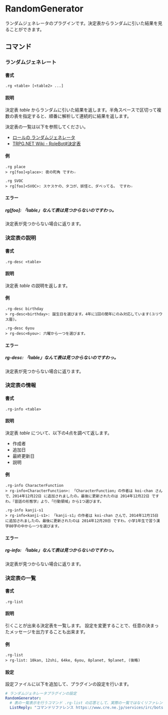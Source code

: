 RandomGenerator
===============

ランダムジェネレータのプラグインです。決定表からランダムに引いた結果を見ることができます。

コマンド
--------

### ランダムジェネレート

#### 書式

```
.rg <table> [<table2> ...]
```

#### 説明

決定表 _table_ からランダムに引いた結果を返します。半角スペースで区切って複数の表を指定すると、順番に解析して連続的に結果を返します。

決定表の一覧は以下を参照してください。

* [ロールの ランダムジェネレータ](http://kataribe.com/cgi/rg.cgi/)
* [TRPG.NET Wiki - RoleBot#決定表](http://hiki.trpg.net/wiki/?RoleBot#l19)

#### 例

```
.rg place
> rg[foo]<place>: 夜の町角 ですわ☆

.rg SVOC
> rg[foo]<SVOC>: スケスケの、タコが、妖怪と、ダベってる。 ですわ☆
```

#### エラー

##### rg[foo]: 「_table_」なんて表は見つからないのですわっ。

決定表が見つからない場合に返ります。

### 決定表の説明

#### 書式

```
.rg-desc <table>
```

#### 説明

決定表 _table_ の説明を返します。

#### 例

```
.rg-desc birthday
> rg-desc<birthday>: 誕生日を選びます。4年に1回の閏年にのみ対応しています(ユリウス暦)。

.rg-desc 6you
> rg-desc<6you>: 六曜から一つを選びます。
```

#### エラー

#####  rg-desc: 「_table_」なんて表は見つからないのですわっ。

決定表が見つからない場合に返ります。

### 決定表の情報

#### 書式

```
.rg-info <table>
```

#### 説明

決定表 _table_ について、以下の4点を調べて返します。

* 作成者
* 追加日
* 最終更新日
* 説明

#### 例

```
.rg-info CharacterFunction
> rg-info<CharacterFunction>: 「CharacterFunction」の作者は koi-chan さんで、2014年12月22日 に追加されましたの。最後に更新されたのは 2014年12月22日 ですわ。『昔話の形態学』より、「行動領域」から1つ選びます。

.rg-info kanji-s1
> rg-info<kanji-s1>: 「kanji-s1」の作者は koi-chan さんで、2014年12月15日 に追加されましたの。最後に更新されたのは 2014年12月20日 ですわ。小学1年生で習う漢字80字の中から一つを選びます。
```

#### エラー

##### rg-info: 「_table_」なんて表は見つからないのですわっ。

決定表が見つからない場合に返ります。

### 決定表の一覧

#### 書式

```
.rg-list
```

#### 説明

引くことが出来る決定表を一覧します。
設定を変更することで、任意の決まったメッセージを出力することも出来ます。

#### 例

```
.rg-list
> rg-list: 10kan, 12shi, 64ke, 6you, 8planet, 9planet, (後略)
```

#### 設定

設定ファイルに以下を追加して、プラグインの設定を行います。

```yaml
# ランダムジェネレータプラグインの設定
RandomGenerator:
  # 表の一覧表示を行うコマンド .rg-list の応答として、実際の一覧ではなくリファレンスなどのURLを出力したいときは以下に文字列を指定する。
  ListReply: "コマンドリファレンス https://www.cre.ne.jp/services/irc/bots/rgrb/rg-reference をご覧ください"
```
